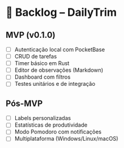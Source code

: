 # 📌 Backlog – DailyTrim

## MVP (v0.1.0)
- [ ] Autenticação local com PocketBase
- [ ] CRUD de tarefas
- [ ] Timer básico em Rust
- [ ] Editor de observações (Markdown)
- [ ] Dashboard com filtros
- [ ] Testes unitários e de integração

## Pós-MVP
- [ ] Labels personalizadas
- [ ] Estatísticas de produtividade
- [ ] Modo Pomodoro com notificações
- [ ] Multiplataforma (Windows/Linux/macOS)
